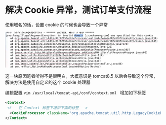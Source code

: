 # 解决 Cookie 异常，测试订单支付流程

使用域名的话，设置 cookie 的时候也会导致一个异常

![image-20210302225306233](./assets/image-20210302225306233.png)

这一块原因笔者听得不是很明白，大概意识是 tomcat8.5 以后会导致这个异常，解决方法是使用自定义的这个 cookie 处理器

编辑配置 `vim /usr/local/tomcat-api/conf/context.xml ` 增加如下标签

```xml
<Context>
 <!-- 在 Context 标签下增加下面的标签 -->
  <CookieProcessor className="org.apache.tomcat.util.http.LegacyCookieProcessor" />
</Context>
```

